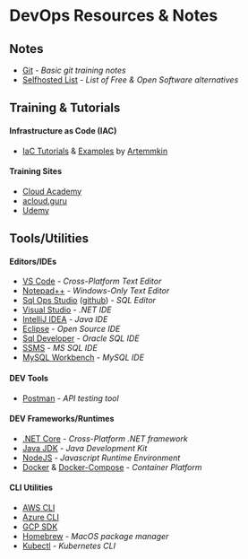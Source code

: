 # DevOps Resources & Notes

## Notes
* [Git](git) - _Basic git training notes_
* [Selfhosted List](https://github.com/Kickball/awesome-selfhosted) - _List of Free & Open Software alternatives_
 
## Training & Tutorials
#### Infrastructure as Code (IAC)
* [IaC Tutorials](https://github.com/Artemmkin/infrastructure-as-code-tutorial) & [Examples](https://github.com/Artemmkin/infrastructure-as-code-example) by [Artemmkin](https://github.com/Artemmkin)

#### Training Sites
* [Cloud Academy](https://cloudacademy.com/)
* [acloud.guru](https://acloud.guru/)
* [Udemy](https://www.udemy.com/)

## Tools/Utilities
#### Editors/IDEs
* [VS Code](https://code.visualstudio.com/) - _Cross-Platform Text Editor_
* [Notepad++](https://notepad-plus-plus.org/download/) - _Windows-Only Text Editor_
* [Sql Ops Studio](https://docs.microsoft.com/en-us/sql/sql-operations-studio/download) ([github](https://github.com/Microsoft/sqlopsstudio)) - _SQL Editor_
* [Visual Studio](https://www.visualstudio.com/) - _.NET IDE_
* [IntelliJ IDEA](https://www.jetbrains.com/idea/download/) - _Java IDE_
* [Eclipse](https://www.eclipse.org/downloads/) - _Open Source IDE_
* [Sql Developer](http://www.oracle.com/technetwork/developer-tools/sql-developer/downloads/index.html) - _Oracle SQL IDE_
* [SSMS](https://docs.microsoft.com/en-us/sql/ssms/download-sql-server-management-studio-ssms) - _MS SQL IDE_
* [MySQL Workbench](https://dev.mysql.com/downloads/workbench/) - _MySQL IDE_

#### DEV Tools
* [Postman](https://www.getpostman.com/) - _API testing tool_

#### DEV Frameworks/Runtimes
* [.NET Core](https://www.microsoft.com/net/learn/get-started) - _Cross-Platform .NET framework_
* [Java JDK](http://www.oracle.com/technetwork/java/javase/downloads/index.html) - _Java Development Kit_
* [NodeJS](https://nodejs.org/en/) - _Javascript Runtime Environment_
* [Docker](https://store.docker.com/search?offering=community&q=&type=edition) & [Docker-Compose](https://docs.docker.com/compose/install/) - _Container Platform_

#### CLI Utilities
* [AWS CLI](https://docs.aws.amazon.com/cli/latest/userguide/installing.html)
* [Azure CLI](https://docs.microsoft.com/en-us/cli/azure/install-azure-cli?view=azure-cli-latest)
* [GCP SDK](https://cloud.google.com/sdk/)
* [Homebrew](https://brew.sh/) - _MacOS package manager_
* [Kubectl](https://kubernetes.io/docs/tasks/tools/install-kubectl/) - _Kubernetes CLI_
